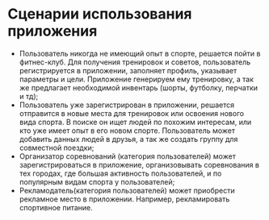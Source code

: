 # Сценарии использования приложения
- Пользователь никогда не имеющий опыт в спорте, решается пойти в фитнес-клуб. Для получения тренировок и советов, пользователь регистрируется в приложении, заполняет профиль, указывает параметры и цели. Приложение генерируем ему тренировку, а так же предлагает необходимой инвентарь (шорты, футболку, перчатки и тд);
- Пользователь уже зарегистрирован в приложении, решается отправится в новые места для тренировок или освоения нового вида спорта. В поиске он ищет людей по похожим интересам, или кто уже имеет опыт в его новом спорте. Пользователь может добавить данных людей в друзья, а так же создать группу для совместной поездки;
- Организатор соревнований (категория пользователей) может зарегистрироваться в приложение, организовывать соревнования в тех городах, где большая активность пользователей, и по популярным видам спорта у пользователей;
- Рекламодатель(категория пользователей) может приобрести рекламное место в приложении. Например, рекламировать спортивное питание.